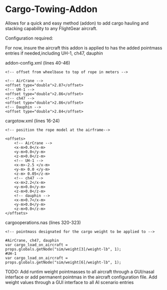 # Cargo-Towing-Addon
Allows for a quick and easy method (addon) to add cargo hauling and stacking capability to any FlightGear aircraft.

Configuration required:

For now, insure the aircraft this addon is applied to has the added pointmass entries if needed,including
UH-1, ch47, dauphin 

addon-config.xml
(lines 40-46)

    <!-- offset from wheelbase to top of rope in meters -->

    <!-- AirCrane -->
    <offset type="double">2.87</offset>
    <!-- UH-1 -->
    <offset type="double">2.86</offset>
    <!-- ch47 -->
    <offset type="double">2.86</offset>
    <!-- Dauphin -->
    <offset type="double">2.84</offset>

cargotow.xml
(lines 16-24)

    <!-- position the rope model at the airframe-->

    <offsets>
        <!-- AirCrane -->
        <x-m>0.0</x-m>
        <y-m>0.0</y-m>
        <z-m>0.0</z-m>
        <!-- UH-1 -->
        <x-m>-2.5 </x-m>
        <y-m> 0.0 </y-m>
        <z-m> 0.05</z-m>
        <!-- ch47 -->
        <x-m>2.2</x-m>
        <y-m>0.0</y-m>
        <z-m>0.0</z-m>
        <!-- dauphin -->
        <x-m>0.7</x-m>
        <y-m>0.0</y-m>
        <z-m>0.0</z-m>
    </offsets>

cargooperations.nas
(lines 320-323)

    <!-- pointmass designated for the cargo weight to be applied to -->

    #AirCrane, ch47, dauphin
    var cargo_load_on_aircraft = props.globals.getNode("sim/weight[3]/weight-lb", 1);
    #UH-1
    var cargo_load_on_aircraft = props.globals.getNode("sim/weight[6]/weight-lb", 1);


TODO:
Add runtim weight pointmasses to all aircraft through a GUI/nasal interface or add permanent pointmas in the aircraft configuration file. 
Add weight values through a GUI interface to all AI scenario entries

